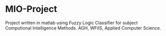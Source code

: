 # MIO-Project
Project written in matlab using Fuzzy Logic Classifier for subject Computional Intelligence Methods. AGH, WFiIS, Applied Computer Science.

